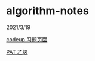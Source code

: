 # algorithm-notes

2021/3/19

[codeup 习题页面](http://codeup.cn/contest.php)

[PAT 乙级](https://pintia.cn/problem-sets/994805260223102976/problems/type/7)